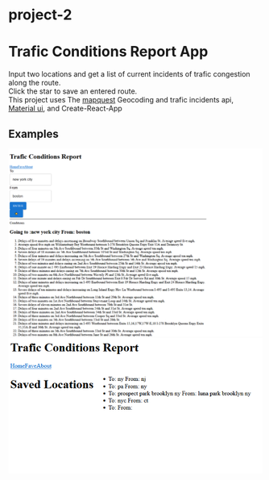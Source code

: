 # project-2
# Trafic Conditions Report App
Input two locations and get a list of current incidents of trafic congestion along the route.<br>
Click the star to save an entered route.
<br>
This project uses The [mapquest](https://developer.mapquest.com/) Geocoding and trafic incidents api, [Material ui](https://mui.com/), and Create-React-App
## Examples
![nyToBoston](./nyctoboston.PNG "ny to boston")
![fave](./fave.PNG "fave page")
